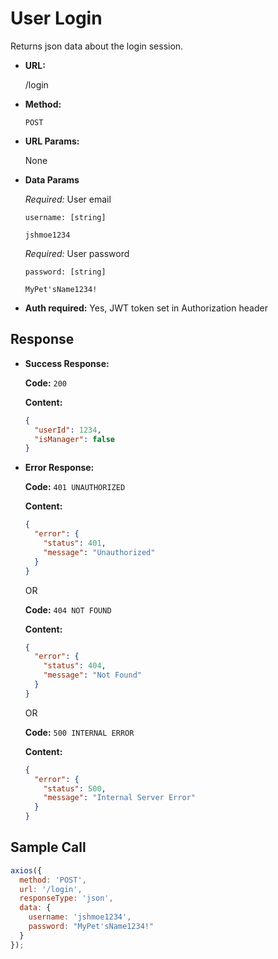 # User Login

Returns json data about the login session.

- **URL:**

  /login

- **Method:**

  `POST`

- **URL Params:**

  None

- **Data Params**

  _Required:_ User email

  `username: [string]`

  `jshmoe1234`

  _Required:_ User password

  `password: [string]`

  `MyPet'sName1234!`

- **Auth required:** Yes, JWT token set in Authorization header
<!-- Will update once it is finalized. -->

## Response

- **Success Response:**

  **Code:** `200`

  **Content:**

  ```json
  {
    "userId": 1234,
    "isManager": false
  }
  ```

- **Error Response:**

  **Code:** `401 UNAUTHORIZED`

  **Content:**
  
  ```json
  {
    "error": {
      "status": 401,
      "message": "Unauthorized"
    }
  }
  ```

  OR

  **Code:** `404 NOT FOUND`

  **Content:**

  ```json
  {
    "error": {
      "status": 404,
      "message": "Not Found"
    }
  }
  ```

  OR

  **Code:** `500 INTERNAL ERROR`

  **Content:**

  ```json
  {
    "error": {
      "status": 500,
      "message": "Internal Server Error"
    }
  }
  ```

## Sample Call

```javascript
axios({
  method: 'POST',
  url: '/login',
  responseType: 'json',
  data: {
    username: 'jshmoe1234',
    password: "MyPet'sName1234!"
  }
});
```